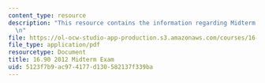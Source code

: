 ```yaml
---
content_type: resource
description: "This resource contains the information regarding Midterm Exam.\r\n\r\
  \n"
file: https://ol-ocw-studio-app-production.s3.amazonaws.com/courses/16-90-computational-methods-in-aerospace-engineering-spring-2014/5123f7b9ac974177d130582137f339ba_MIT16_90S14_midterm.pdf
file_type: application/pdf
resourcetype: Document
title: 16.90 2012 Midterm Exam
uid: 5123f7b9-ac97-4177-d130-582137f339ba
---
```

